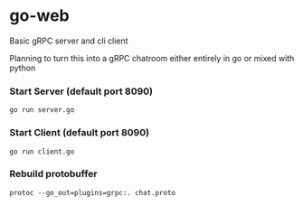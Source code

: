 # go-web

Basic gRPC server and cli client 

Planning to turn this into a gRPC chatroom either entirely in go or mixed with python

### Start Server (default port 8090)

```
go run server.go
```

### Start Client (default port 8090)

```
go run client.go
```

### Rebuild protobuffer
```
protoc --go_out=plugins=grpc:. chat.proto
```
